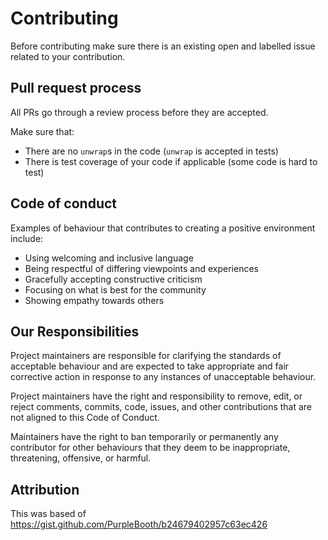 # Contributing

Before contributing make sure there is an existing open and labelled issue
related to your contribution.

## Pull request process

All PRs go through a review process before they are accepted.

Make sure that:

* There are no `unwrap`s in the code (`unwrap` is accepted in tests)
* There is test coverage of your code if applicable (some code is hard to test)

## Code of conduct

Examples of behaviour that contributes to creating a positive environment include:

* Using welcoming and inclusive language
* Being respectful of differing viewpoints and experiences
* Gracefully accepting constructive criticism
* Focusing on what is best for the community
* Showing empathy towards others

## Our Responsibilities

Project maintainers are responsible for clarifying the standards of acceptable
behaviour and are expected to take appropriate and fair corrective action in response to
any instances of unacceptable behaviour.

Project maintainers have the right and responsibility to
remove, edit, or reject comments, commits, code, issues, and other contributions
that are not aligned to this Code of Conduct.

Maintainers have the right to ban temporarily or permanently any contributor for
other behaviours that they deem to be inappropriate, threatening, offensive, or harmful.

## Attribution

This was based of https://gist.github.com/PurpleBooth/b24679402957c63ec426
